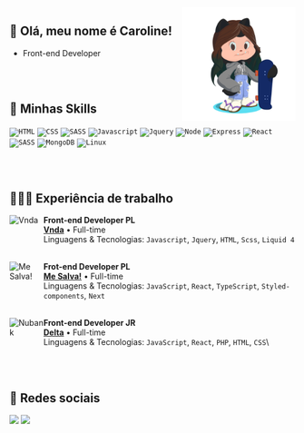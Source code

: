 <img align='right' src="octocat.png" width="200">

## 💜 Olá, meu nome é <strong>Caroline!</strong>
- Front-end Developer

<br/>
<br/>
  

## 🚀 Minhas Skills

<code><img height="30" src="https://img.shields.io/badge/HTML5-E34F26?style=for-the-badge&logo=html5&logoColor=white" alt="HTML"/></code>
<code><img height="30" src="https://img.shields.io/badge/CSS-239120?&style=for-the-badge&logo=css3&logoColor=white" alt="CSS"/></code>
<code><img height="30" src="https://img.shields.io/badge/Sass-CC6699?style=for-the-badge&logo=sass&logoColor=white" alt="SASS"/></code>
<code><img height="30" src="https://img.shields.io/badge/JavaScript-F7DF1E?style=for-the-badge&logo=javascript&logoColor=black" alt="Javascript"/></code>
<code><img height="30" src="https://img.shields.io/badge/jQuery-0769AD?style=for-the-badge&logo=jquery&logoColor=white" alt="Jquery"/></code>
<code><img height="30" src="https://img.shields.io/badge/Node.js-43853D?style=for-the-badge&logo=node.js&logoColor=white" alt="Node"/></code>
<code><img height="30" src="https://img.shields.io/badge/Express.js-404D59?style=for-the-badge" alt="Express"/></code>
<code><img height="30" src="https://img.shields.io/badge/React-20232A?style=for-the-badge&logo=react&logoColor=61DAFB" alt="React"/></code>
<code><img height="30" src="https://img.shields.io/badge/styled--components-DB7093?style=for-the-badge&logo=styled-components&logoColor=white" alt="SASS"/></code>
<code><img height="30" src="https://img.shields.io/badge/MongoDB-4EA94B?style=for-the-badge&logo=mongodb&logoColor=white" alt="MongoDB"/></code>
<code><img height="30" src="https://img.shields.io/badge/Linux-E34F26?style=for-the-badge&logo=linux&logoColor=black" alt="Linux"/></code>

<br/>
<br/>


## 👩🏻‍💻  Experiência de trabalho
[<img align="left" height="60px" width="60px" alt="Vnda" src="https://www.vnda.com.br/images/vnda.svg"/>](https://www.spacex.com/)

**Front-end Developer PL** \
[**Vnda**](https://www.vnda.com.br/) • Full-time \
Linguagens & Tecnologias: `Javascript`, `Jquery`, `HTML`, `Scss`, `Liquid 4`\
<br/>

[<img align="left" height="60px" width="60px" alt="Me Salva!" src="https://www.mesalva.com/b/logo-me-salva.svg"/>](https://rocketseat.com.br/)

**Frot-end Developer PL** \
[**Me Salva!**](https://www.mesalva.com/) • Full-time \
Linguagens & Tecnologias: `JavaScript`, `React`, `TypeScript`, `Styled-components`, `Next`\
<br/>

[<img align="left" height="60px" width="60px" alt="Nubank" src="https://www.deltaglobal.com.br/assets/nova_home/img/deltaGlobal-deltagrupo-logo.svg"/>](https://nubank.com.br/)
**Front-end Developer JR** \
[**Delta**](https://nubank.com.br/) • Full-time \
Linguagens & Tecnologias: `JavaScript`, `React`, `PHP`, `HTML`, `CSS`\

<br/>
<br/>

## 📱 Redes sociais
<p align="left">
  <a href="https://www.linkedin.com/in/carolineavllr/" alt="Linkedin">
  <img height="30" src="https://img.shields.io/badge/-Linkedin-0e76a8?style=flat-square&logo=Linkedin&logoColor=white&link=https://www.linkedin.com/in/carolineavllr/" /></a>
  <a href="https://www.instagram.com/carolineavllr/" alt="Instagram">
  <img height="30" src="https://img.shields.io/badge/-Instagram-DF0174?style=flat-square&labelColor=DF0174&logo=instagram&logoColor=white&link=https://www.linkedin.com/in/carolineavllr"/></a>
</p>  

<br/>
<br/>
